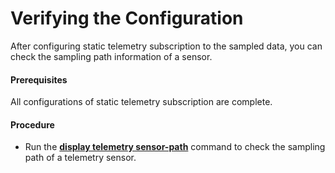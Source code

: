 Verifying the Configuration
===========================

After configuring static telemetry subscription to the sampled data, you can check the sampling path information of a sensor.

#### Prerequisites

All configurations of static telemetry subscription are complete.


#### Procedure

* Run the [**display telemetry sensor-path**](cmdqueryname=display+telemetry+sensor-path) command to check the sampling path of a telemetry sensor.